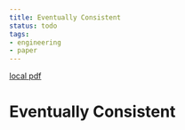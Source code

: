```yaml
---
title: Eventually Consistent
status: todo
tags:
- engineering
- paper
---
```


[local pdf](../../../pdfs/eventually-consistent.pdf)

# Eventually Consistent
